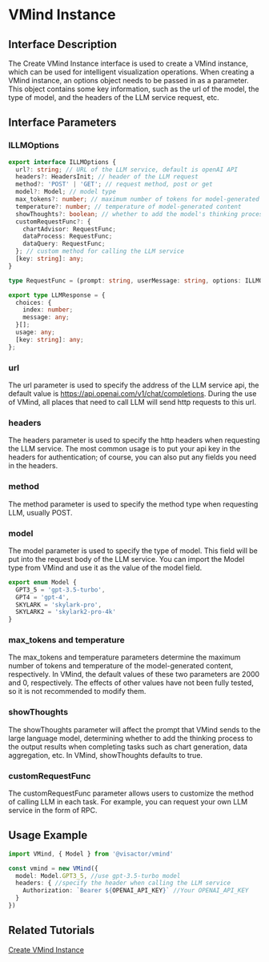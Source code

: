 # VMind Instance

## Interface Description

The Create VMind Instance interface is used to create a VMind instance, which can be used for intelligent visualization operations. When creating a VMind instance, an options object needs to be passed in as a parameter. This object contains some key information, such as the url of the model, the type of model, and the headers of the LLM service request, etc.


## Interface Parameters

### ILLMOptions

```ts
export interface ILLMOptions {
  url?: string; // URL of the LLM service, default is openAI API
  headers?: HeadersInit; // header of the LLM request
  method?: 'POST' | 'GET'; // request method, post or get
  model?: Model; // model type
  max_tokens?: number; // maximum number of tokens for model-generated content
  temperature?: number; // temperature of model-generated content
  showThoughts?: boolean; // whether to add the model's thinking process to the output results
  customRequestFunc?: {
    chartAdvisor: RequestFunc;
    dataProcess: RequestFunc;
    dataQuery: RequestFunc;
  }; // custom method for calling the LLM service
  [key: string]: any;
}
```
```ts
type RequestFunc = (prompt: string, userMessage: string, options: ILLMOptions | undefined) => Promise<LLMResponse>;
```

```ts
export type LLMResponse = {
  choices: {
    index: number;
    message: any;
  }[];
  usage: any;
  [key: string]: any;
};
```

### url

The url parameter is used to specify the address of the LLM service api, the default value is https://api.openai.com/v1/chat/completions. During the use of VMind, all places that need to call LLM will send http requests to this url.

### headers

The headers parameter is used to specify the http headers when requesting the LLM service. The most common usage is to put your api key in the headers for authentication; of course, you can also put any fields you need in the headers.

### method

The method parameter is used to specify the method type when requesting LLM, usually POST.

### model

The model parameter is used to specify the type of model. This field will be put into the request body of the LLM service. You can import the Model type from VMind and use it as the value of the model field.

```ts
export enum Model {
  GPT3_5 = 'gpt-3.5-turbo',
  GPT4 = 'gpt-4',
  SKYLARK = 'skylark-pro',
  SKYLARK2 = 'skylark2-pro-4k'
}
```

### max_tokens and temperature

The max_tokens and temperature parameters determine the maximum number of tokens and temperature of the model-generated content, respectively. In VMind, the default values of these two parameters are 2000 and 0, respectively. The effects of other values have not been fully tested, so it is not recommended to modify them.

### showThoughts

The showThoughts parameter will affect the prompt that VMind sends to the large language model, determining whether to add the thinking process to the output results when completing tasks such as chart generation, data aggregation, etc. In VMind, showThoughts defaults to true.

### customRequestFunc

The customRequestFunc parameter allows users to customize the method of calling LLM in each task. For example, you can request your own LLM service in the form of RPC.


## Usage Example

```ts
import VMind, { Model } from '@visactor/vmind'

const vmind = new VMind({
  model: Model.GPT3_5, //use gpt-3.5-turbo model
  headers: { //specify the header when calling the LLM service
    Authorization: `Bearer ${OPENAI_API_KEY}` //Your OPENAI_API_KEY
  }
})
```

## Related Tutorials
[Create VMind Instance](../guide/Basic_Tutorial/Create_VMind_Instance)
